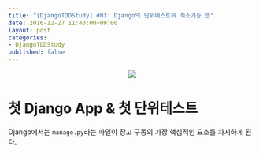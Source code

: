 ```yaml
---
title: "[DjangoTDDStudy] #03: Django의 단위테스트와 최소기능 앱"
date: 2016-12-27 11:40:00+09:00
layout: post
categories:
- DjangoTDDStudy
published: false
---
```



<p align="center">
<img src="http://emadmokhtar.com/images/unit-test-works.jpg" style="max-height:350px;" />
</p>


# 첫 Django App & 첫 단위테스트

Django에서는 `manage.py`라는 파일이 장고 구동의 가장 핵심적인 요소를 차지하게 된다. 
